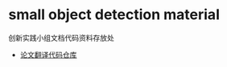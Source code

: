 # small object detection material
创新实践小组文档代码资料存放处

- [论文翻译代码仓库](https://github.com/rhouselyn/essay-translator-by-gpt)
